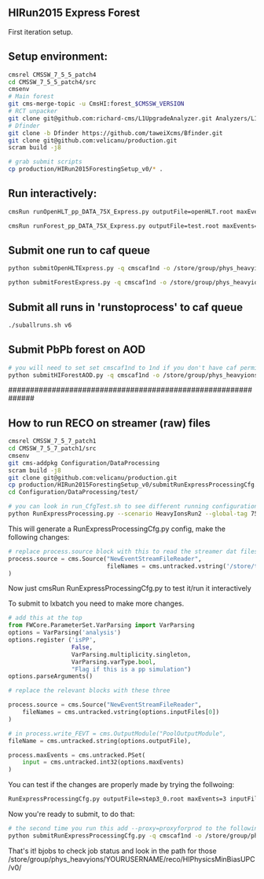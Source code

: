## HIRun2015 Express Forest 

First iteration setup. 

## Setup environment:
```bash
cmsrel CMSSW_7_5_5_patch4
cd CMSSW_7_5_5_patch4/src
cmsenv
# Main forest
git cms-merge-topic -u CmsHI:forest_$CMSSW_VERSION
# RCT unpacker
git clone git@github.com:richard-cms/L1UpgradeAnalyzer.git Analyzers/L1UpgradeAnalyzer
# Dfinder
git clone -b Dfinder https://github.com/taweiXcms/Bfinder.git
git clone git@github.com:velicanu/production.git
scram build -j8

# grab submit scripts
cp production/HIRun2015ForestingSetup_v0/* .
```

## Run interactively:
```bash
cmsRun runOpenHLT_pp_DATA_75X_Express.py outputFile=openHLT.root maxEvents=10 inputFiles=/store/express/Run2015E/ExpressPhysics/FEVT/Express-v1/000/262/163/00000/C4717393-ED8E-E511-9F65-02163E0120F9.root

cmsRun runForest_pp_DATA_75X_Express.py outputFile=test.root maxEvents=10 inputFiles=/store/express/Run2015E/ExpressPhysics/FEVT/Express-v1/000/262/163/00000/C4717393-ED8E-E511-9F65-02163E0120F9.root
```

## Submit one run to caf queue
```bash
python submitOpenHLTExpress.py -q cmscaf1nd -o /store/group/phys_heavyions/velicanu/openhlt/Run2015E/ExpressPhysics/FEVT/ -i ExpressPhysics.262163.v2.list

python submitForestExpress.py -q cmscaf1nd -o /store/group/phys_heavyions/velicanu/forest/Run2015E/ExpressPhysics/FEVT/v2/ -i ExpressPhysics.262163.v2.list --proxy=proxyforprod
```

## Submit all runs in 'runstoprocess' to caf queue
```bash
./suballruns.sh v6
```

## Submit PbPb forest on AOD

```bash
# you will need to set set cmscaf1nd to 1nd if you don't have caf permission, set the -o option to your own eos directory, and set -i to a file that looks like HIMinimumBias2.AOD.list but for the data you want to run on
python submitHIForestAOD.py -q cmscaf1nd -o /store/group/phys_heavyions/velicanu/forest/HIRun2015/HIMinimumBias2/AOD/ -i HIMinimumBias2.AOD.list --proxy=proxyforprod &> HIMinimumBias2.AOD.list.log &
```


##############################################################

## How to run RECO on streamer (raw) files

```bash
cmsrel CMSSW_7_5_7_patch1
cd CMSSW_7_5_7_patch1/src
cmsenv
git cms-addpkg Configuration/DataProcessing
scram build -j8
git clone git@github.com:velicanu/production.git
cp production/HIRun2015ForestingSetup_v0/submitRunExpressProcessingCfg.py Configuration/DataProcessing/test/
cd Configuration/DataProcessing/test/

# you can look in run_CfgTest.sh to see different running configuration, I will show how to do Express PbPb on DAT
python RunExpressProcessing.py --scenario HeavyIonsRun2 --global-tag 75X_dataRun2_ExpressHI_v2 --lfn /some/path/ --fevt --alcareco TkAlMinBiasHI+SiStripCalMinBias
```
This will generate a RunExpressProcessingCfg.py config, make the following changes:
```python
# replace process.source block with this to read the streamer dat files 
process.source = cms.Source("NewEventStreamFileReader",
                            fileNames = cms.untracked.vstring('/store/t0streamer/Data/HIExpress/000/262/548/run262548_ls0333_streamHIExpress_StorageManager.dat')
)
```
Now just cmsRun RunExpressProcessingCfg.py to test it/run it interactively

To submit to lxbatch you need to make more changes.
```python
# add this at the top
from FWCore.ParameterSet.VarParsing import VarParsing
options = VarParsing('analysis')
options.register ('isPP',
                  False,
                  VarParsing.multiplicity.singleton,
                  VarParsing.varType.bool,
                  "Flag if this is a pp simulation")
options.parseArguments()

# replace the relevant blocks with these three

process.source = cms.Source("NewEventStreamFileReader",
    fileNames = cms.untracked.vstring(options.inputFiles[0])
)

# in process.write_FEVT = cms.OutputModule("PoolOutputModule",
fileName = cms.untracked.string(options.outputFile),

process.maxEvents = cms.untracked.PSet(
    input = cms.untracked.int32(options.maxEvents)
)
```

You can test if the changes are properly made by trying the follwoing:
```bash
RunExpressProcessingCfg.py outputFile=step3_0.root maxEvents=3 inputFiles=root://cms-xrd-global.cern.ch//eos/cms/store/t0streamer/Data/HIPhysicsMinBiasUPC/000/262/548/run262548_ls0118_streamHIPhysicsMinBiasUPC_StorageManager.dat
```

Now you're ready to submit, to do that:
```bash
# the second time you run this add --proxy=proxyforprod to the following command , also set the outputpath/username
python submitRunExpressProcessingCfg.py -q cmscaf1nd -o /store/group/phys_heavyions/YOURUSERNAME/reco/HIPhysicsMinBiasUPC/v0/ -i HIPhysicsMinBiasUPC.262548.list 
```

That's it! bjobs to check job status and look in the path for those  /store/group/phys_heavyions/YOURUSERNAME/reco/HIPhysicsMinBiasUPC/v0/

